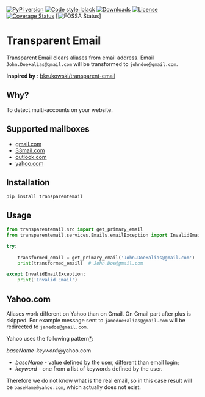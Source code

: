 [![PyPi version](https://img.shields.io/pypi/v/transparentemail.svg)](https://pypi.org/project/transparentemail/)
[![Code style: black](https://img.shields.io/badge/code%20style-black-000000.svg)](https://github.com/ambv/black)
[![Downloads](https://pepy.tech/badge/transparentemail)](https://pepy.tech/project/transparentemail)
[![License](https://img.shields.io/pypi/l/transparentemail.svg)](https://github.com/akash-codes93/TransparentEmail/blob/master/LICENSE)
[![Coverage Status](https://coveralls.io/repos/github/akash-codes93/TransparentEmail/badge.svg?branch=master)](https://coveralls.io/github/akash-codes93/TransparentEmail?branch=master)
[![FOSSA Status](https://app.fossa.com/api/projects/git%2Bgithub.com%2Fakash-codes93%2FTransparentEmail.svg?type=shield)]

# Transparent Email

Transparent Email clears aliases from email address. Email `John.Doe+alias@gmail.com` will be transformed to `johndoe@gmail.com`.

**Inspired by** : [bkrukowski/transparent-email](https://github.com/bkrukowski/transparent-email) 

## Why?

To detect multi-accounts on your website.

## Supported mailboxes

* [gmail.com](https://gmail.com)
* [33mail.com](https://www.33mail.com)
* [outlook.com](http://outlook.com)
* [yahoo.com](http://mail.yahoo.com)

## Installation

```
pip install transparentemail
```

## Usage

```python
from transparentemail.src import get_primary_email
from transparentemail.services.Emails.emailException import InvalidEmailException

try:
    
    transformed_email = get_primary_email('John.Doe+alias@gmail.com')
    print(transformed_email)  # John.Doe@gmail.com

except InvalidEmailException:
    print('Invalid Email')
```


## Yahoo.com

Aliases work different on Yahoo than on Gmail. On Gmail part after plus is skipped.
For example message sent to `janedoe+alias@gmail.com` will be redirected to `janedoe@gmail.com`.

Yahoo uses the following pattern[*](https://help.yahoo.com/kb/SLN16026.html):

*baseName*-*keyword*@yahoo.com

* *baseName* - value defined by the user, different than email login;
* *keyword* - one from a list of keywords defined by the user.

Therefore we do not know what is the real email, so in this case result will be `baseName@yahoo.com`,
which actually does not exist.